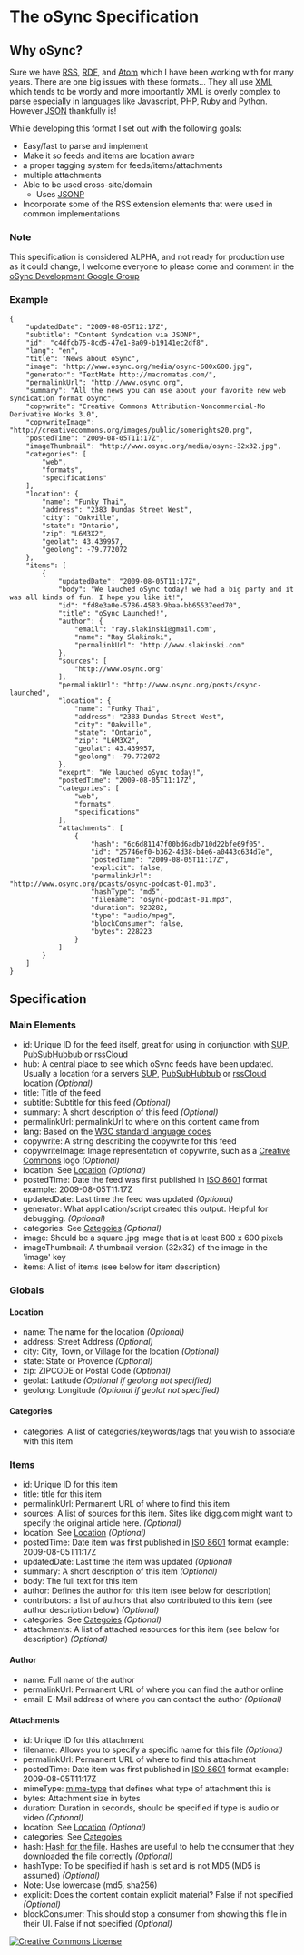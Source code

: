 # The oSync Specification #

## Why oSync? ##

Sure we have [RSS](http://cyber.law.harvard.edu/rss/rss.html), [RDF](http://www.w3.org/TR/REC-rdf-syntax/), 
and [Atom](http://www.atomenabled.org/developers/syndication/atom-format-spec.php) which I have been working with 
for many years. There are one big issues with these formats... They all use 
[XML](http://en.wikipedia.org/wiki/XML) which tends to be wordy and more importantly XML is overly complex to parse 
especially in languages like Javascript, PHP, Ruby and Python. However [JSON](http://en.wikipedia.org/wiki/JSON) thankfully is! 

While developing this format I set out with the following goals:

* Easy/fast to parse and implement
* Make it so feeds and items are location aware
* a proper tagging system for feeds/items/attachments
* multiple attachments
* Able to be used cross-site/domain
  * Uses [JSONP](http://en.wikipedia.org/wiki/JSON#JSONP)
* Incorporate some of the RSS extension elements that were used in common implementations

### Note ###

This specification is considered ALPHA, and not ready for production use as it could change, I welcome everyone to please
come and comment in the [oSync Development Google Group](http://groups.google.com/group/osync-development)

### Example ###

    {
        "updatedDate": "2009-08-05T12:17Z",
        "subtitle": "Content Syndcation via JSONP",
        "id": "c4dfcb75-8cd5-47e1-8a09-b19141ec2df8",
        "lang": "en",
        "title": "News about oSync",
        "image": "http://www.osync.org/media/osync-600x600.jpg",
        "generator": "TextMate http://macromates.com/",
        "permalinkUrl": "http://www.osync.org",
        "summary": "All the news you can use about your favorite new web syndication format oSync",
        "copywrite": "Creative Commons Attribution-Noncommercial-No Derivative Works 3.0",
        "copywriteImage": "http://creativecommons.org/images/public/somerights20.png",
        "postedTime": "2009-08-05T11:17Z",
        "imageThumbnail": "http://www.osync.org/media/osync-32x32.jpg",
        "categories": [
            "web",
            "formats",
            "specifications" 
        ],
        "location": {
            "name": "Funky Thai",
            "address": "2383 Dundas Street West",
            "city": "Oakville",
            "state": "Ontario",
            "zip": "L6M3X2",
            "geolat": 43.439957,
            "geolong": -79.772072 
        },
        "items": [
            {
                "updatedDate": "2009-08-05T11:17Z",
                "body": "We lauched oSync today! we had a big party and it was all kinds of fun. I hope you like it!",
                "id": "fd8e3a0e-5786-4583-9baa-bb65537eed70",
                "title": "oSync Launched!",
                "author": {
                    "email": "ray.slakinski@gmail.com",
                    "name": "Ray Slakinski",
                    "permalinkUrl": "http://www.slakinski.com"
                },
                "sources": [
                    "http://www.osync.org"
                ],
                "permalinkUrl": "http://www.osync.org/posts/osync-launched",
                "location": {
                    "name": "Funky Thai",
                    "address": "2383 Dundas Street West",
                    "city": "Oakville",
                    "state": "Ontario",
                    "zip": "L6M3X2",
                    "geolat": 43.439957,
                    "geolong": -79.772072 
                },
                "exeprt": "We lauched oSync today!",
                "postedTime": "2009-08-05T11:17Z",
                "categories": [
                    "web",
                    "formats",
                    "specifications" 
                ],
                "attachments": [
                    {
                        "hash": "6c6d81147f00bd6adb710d22bfe69f05",
                        "id": "25746ef0-b362-4d38-b4e6-a0443c634d7e",
                        "postedTime": "2009-08-05T11:17Z",
                        "explicit": false,
                        "permalinkUrl": "http://www.osync.org/pcasts/osync-podcast-01.mp3",
                        "hashType": "md5",
                        "filename": "osync-podcast-01.mp3",
                        "duration": 923282,
                        "type": "audio/mpeg",
                        "blockConsumer": false,
                        "bytes": 228223
                    }
                ]
            }
        ]
    }

## Specification ##

### Main Elements ###

* id: Unique ID for the feed itself, great for using in conjunction with [SUP](http://code.google.com/p/simpleupdateprotocol/), [PubSubHubbub](http://code.google.com/p/pubsubhubbub/) or [rssCloud](http://rsscloud.org/)
* hub: A central place to see which oSync feeds have been updated. Usually a location for a servers [SUP](http://code.google.com/p/simpleupdateprotocol/), [PubSubHubbub](http://code.google.com/p/pubsubhubbub/) or [rssCloud](http://rsscloud.org/) location _(Optional)_
* title: Title of the feed
* subtitle: Subtitle for this feed _(Optional)_
* summary: A short description of this feed _(Optional)_
* permalinkUrl: permalinkUrl to where on this content came from
* lang: Based on the [W3C standard language codes](http://www.w3.org/TR/REC-html40/struct/dirlang.html#langcodes)
* copywrite: A string describing the copywrite for this feed
* copywriteImage: Image representation of copywrite, such as a [Creative Commons](http://creativecommons.org/) logo _(Optional)_
* location: See [Location](#) _(Optional)_
* postedTime: Date the feed was first published in [ISO 8601](http://en.wikipedia.org/wiki/ISO-8601) format example: 2009-08-05T11:17Z
* updatedDate: Last time the feed was updated _(Optional)_
* generator: What application/script created this output. Helpful for debugging. _(Optional)_
* categories: See [Categoies](#) _(Optional)_
* image: Should be a square .jpg image that is at least 600 x 600 pixels
* imageThumbnail: A thumbnail version (32x32) of the image in the 'image' key
* items: A list of items (see below for item description)

### Globals ###

#### Location ####

* name: The name for the location _(Optional)_
* address: Street Address _(Optional)_
* city: City, Town, or Village for the location _(Optional)_
* state: State or Provence _(Optional)_
* zip: ZIPCODE or Postal Code _(Optional)_
* geolat: Latitude _(Optional if geolong not specified)_
* geolong: Longitude _(Optional if geolat not specified)_

#### Categories ####

* categories: A list of categories/keywords/tags that you wish to associate with this item

### Items ###

* id: Unique ID for this item
* title: title for this item
* permalinkUrl: Permanent URL of where to find this item
* sources: A list of sources for this item. Sites like digg.com might want to specify the original article here. _(Optional)_
* location: See [Location](#) _(Optional)_
* postedTime: Date item was first published in [ISO 8601](http://en.wikipedia.org/wiki/ISO-8601) format example: 2009-08-05T11:17Z
* updatedDate: Last time the item was updated _(Optional)_
* summary: A short description of this item _(Optional)_
* body: The full text for this item
* author: Defines the author for this item (see below for description)
* contributors: a list of authors that also contributed to this item (see author description below) _(Optional)_
* categories: See [Categoies](#) _(Optional)_
* attachments: A list of attached resources for this item (see below for description) _(Optional)_

#### Author ####

* name: Full name of the author
* permalinkUrl: Permanent URL of where you can find the author online
* email: E-Mail address of where you can contact the author _(Optional)_

#### Attachments ####

* id: Unique ID for this attachment
* filename: Allows you to specify a specific name for this file _(Optional)_
* permalinkUrl: Permanent URL of where to find this attachment
* postedTime: Date item was first published in [ISO 8601](http://en.wikipedia.org/wiki/ISO-8601) format example: 2009-08-05T11:17Z
* mimeType: [mime-type](http://www.webmaster-toolkit.com/mime-types.shtml) that defines what type of attachment this is
* bytes: Attachment size in bytes
* duration: Duration in seconds, should be specified if type is audio or video _(Optional)_
* location: See [Location](#) _(Optional)_
* categories: See [Categoies](#)
* hash: [Hash for the file](http://www.electrictoolbox.com/article/linux-unix-bsd/howto-check-md5-file/). Hashes are useful to help the consumer that they downloaded the file correctly _(Optional)_
* hashType: To be specified if hash is set and is not MD5 (MD5 is assumed) _(Optional)_
 * Note: Use lowercase (md5, sha256)
* explicit: Does the content contain explicit material? False if not specified _(Optional)_
* blockConsumer: This should stop a consumer from showing this file in their UI. False if not specified _(Optional)_

<a rel="license" href="http://creativecommons.org/licenses/by-nd/3.0/"><img alt="Creative Commons License" style="border-width:0" src="http://creativecommons.org/images/public/somerights20.png" /></a>